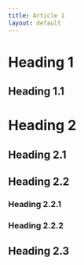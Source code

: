 ```yaml
---
title: Article 1
layout: default
---
```


# Heading 1

## Heading 1.1

# Heading 2

## Heading 2.1

## Heading 2.2

### Heading 2.2.1

### Heading 2.2.2

## Heading 2.3

